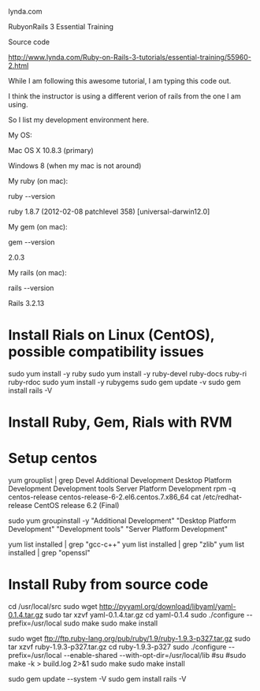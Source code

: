  lynda.com
 
 RubyonRails 3 Essential Training
 
 Source code
 
 http://www.lynda.com/Ruby-on-Rails-3-tutorials/essential-training/55960-2.html
 
 While I am following this awesome tutorial, I am typing this code out.
 
 I think the instructor is using a different verion of rails from the one I am using.
 
 So I list my development environment here.
 
 My OS:
 
 Mac OS X 10.8.3 (primary)
 
 Windows 8 (when my mac is not around)
 
 My ruby (on mac):
 
 ruby --version
 
 ruby 1.8.7 (2012-02-08 patchlevel 358) [universal-darwin12.0]
 
 My gem (on mac):
 
 gem --version
 
 2.0.3
 
 My rails (on mac):
 
 rails --version
 
 Rails 3.2.13
 
 # Install Rials on Linux (CentOS), possible compatibility issues
 sudo yum install -y ruby
 sudo yum install -y ruby-devel ruby-docs ruby-ri ruby-rdoc
 sudo yum install -y rubygems
 sudo gem update -v
 sudo gem install rails -V
 
 # Install Ruby, Gem, Rials with RVM

 # Setup centos
 yum grouplist | grep Devel
	Additional Development
	Desktop Platform Development
	Development tools
	Server Platform Development
 rpm -q centos-release
	centos-release-6-2.el6.centos.7.x86_64
 cat /etc/redhat-release 
	CentOS release 6.2 (Final)
	
 sudo yum groupinstall -y "Additional Development" "Desktop Platform Development" "Development tools" "Server Platform Development"
 
 yum list installed | grep "gcc-c++"
 yum list installed | grep "zlib"
 yum list installed | grep "openssl"
 
 # Install Ruby from source code
 
 cd /usr/local/src
 sudo wget http://pyyaml.org/download/libyaml/yaml-0.1.4.tar.gz
 sudo tar xzvf yaml-0.1.4.tar.gz
 cd yaml-0.1.4
 sudo ./configure --prefix=/usr/local
 sudo make
 sudo make install
  
 sudo wget ftp://ftp.ruby-lang.org/pub/ruby/1.9/ruby-1.9.3-p327.tar.gz
 sudo tar xzvf ruby-1.9.3-p327.tar.gz
 cd ruby-1.9.3-p327
 sudo ./configure --prefix=/usr/local --enable-shared --with-opt-dir=/usr/local/lib
 #su
 #sudo make -k > build.log 2>&1
 sudo make
 sudo make install
 
 sudo gem update --system -V
 sudo gem install rails -V

 
 
 
